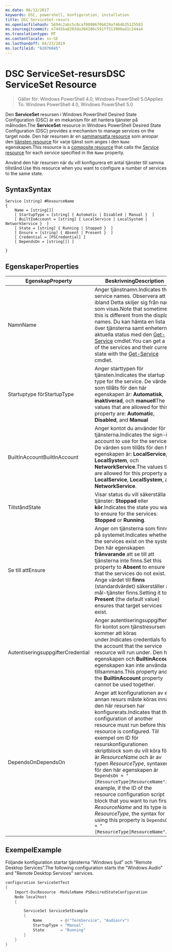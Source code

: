 ```yaml
---
ms.date: 06/12/2017
keywords: DSC, powershell, konfiguration, installation
title: DSC ServiceSet-resurs
ms.openlocfilehash: 5694c2abc5c0caf0098670b629af464b35125583
ms.sourcegitcommit: e7445ba8203da304286c591ff513900ad1c244a4
ms.translationtype: MT
ms.contentlocale: sv-SE
ms.lasthandoff: 04/23/2019
ms.locfileid: "62076845"
---
```

# <a name="dsc-serviceset-resource"></a><span data-ttu-id="c51db-103">DSC ServiceSet-resurs</span><span class="sxs-lookup"><span data-stu-id="c51db-103">DSC ServiceSet Resource</span></span>

> <span data-ttu-id="c51db-104">Gäller för: Windows PowerShell 4.0, Windows PowerShell 5.0</span><span class="sxs-lookup"><span data-stu-id="c51db-104">Applies To: Windows PowerShell 4.0, Windows PowerShell 5.0</span></span>

<span data-ttu-id="c51db-105">Den **ServiceSet** resursen i Windows PowerShell Desired State Configuration (DSC) är en mekanism för att hantera tjänster på målnoden.</span><span class="sxs-lookup"><span data-stu-id="c51db-105">The **ServiceSet** resource in Windows PowerShell Desired State Configuration (DSC) provides a mechanism to manage services on the target node.</span></span> <span data-ttu-id="c51db-106">Den här resursen är en [sammansatta resource](../../../resources/authoringResourceComposite.md) som anropar den [tjänsten resource](serviceResource.md) för varje tjänst som anges i den `Name` egenskapen.</span><span class="sxs-lookup"><span data-stu-id="c51db-106">This resource is a [composite resource](../../../resources/authoringResourceComposite.md) that calls the [Service resource](serviceResource.md) for each service specified in the `Name` property.</span></span>

<span data-ttu-id="c51db-107">Använd den här resursen när du vill konfigurera ett antal tjänster till samma tillstånd.</span><span class="sxs-lookup"><span data-stu-id="c51db-107">Use this resource when you want to configure a number of services to the same state.</span></span>

## <a name="syntax"></a><span data-ttu-id="c51db-108">Syntax</span><span class="sxs-lookup"><span data-stu-id="c51db-108">Syntax</span></span>

```
Service [string] #ResourceName
{
    Name = [string[]]
    [ StartupType = [string] { Automatic | Disabled | Manual }  ]
    [ BuiltInAccount = [string] { LocalService | LocalSystem | NetworkService }  ]
    [ State = [string] { Running | Stopped }  ]
    [ Ensure = [string] { Absent | Present }  ]
    [ Credential = [PSCredential] ]
    [ DependsOn = [string[]] ]

}
```

## <a name="properties"></a><span data-ttu-id="c51db-109">Egenskaper</span><span class="sxs-lookup"><span data-stu-id="c51db-109">Properties</span></span>

|  <span data-ttu-id="c51db-110">Egenskap</span><span class="sxs-lookup"><span data-stu-id="c51db-110">Property</span></span>  |  <span data-ttu-id="c51db-111">Beskrivning</span><span class="sxs-lookup"><span data-stu-id="c51db-111">Description</span></span>   |
|---|---|
| <span data-ttu-id="c51db-112">Namn</span><span class="sxs-lookup"><span data-stu-id="c51db-112">Name</span></span>| <span data-ttu-id="c51db-113">Anger tjänstnamn.</span><span class="sxs-lookup"><span data-stu-id="c51db-113">Indicates the service names.</span></span> <span data-ttu-id="c51db-114">Observera att ibland Detta skiljer sig från namn som visas.</span><span class="sxs-lookup"><span data-stu-id="c51db-114">Note that sometimes this is different from the display names.</span></span> <span data-ttu-id="c51db-115">Du kan hämta en lista över tjänsterna samt enheternas aktuella status med den [Get-Service](https://technet.microsoft.com/library/hh849804.aspx) cmdlet.</span><span class="sxs-lookup"><span data-stu-id="c51db-115">You can get a list of the services and their current state with the [Get-Service](https://technet.microsoft.com/library/hh849804.aspx) cmdlet.</span></span>|
| <span data-ttu-id="c51db-116">Startuptype för</span><span class="sxs-lookup"><span data-stu-id="c51db-116">StartupType</span></span>| <span data-ttu-id="c51db-117">Anger starttypen för tjänsten.</span><span class="sxs-lookup"><span data-stu-id="c51db-117">Indicates the startup type for the service.</span></span> <span data-ttu-id="c51db-118">De värden som tillåts för den här egenskapen är: **Automatisk**, **inaktiverad**, och **manuell**</span><span class="sxs-lookup"><span data-stu-id="c51db-118">The values that are allowed for this property are: **Automatic**, **Disabled**, and **Manual**</span></span>|
| <span data-ttu-id="c51db-119">BuiltInAccount</span><span class="sxs-lookup"><span data-stu-id="c51db-119">BuiltInAccount</span></span>| <span data-ttu-id="c51db-120">Anger kontot du använder för tjänsterna.</span><span class="sxs-lookup"><span data-stu-id="c51db-120">Indicates the sign-in account to use for the services.</span></span> <span data-ttu-id="c51db-121">De värden som tillåts för den här egenskapen är: **LocalService**, **LocalSystem**, och **NetworkService**.</span><span class="sxs-lookup"><span data-stu-id="c51db-121">The values that are allowed for this property are: **LocalService**, **LocalSystem**, and **NetworkService**.</span></span>|
| <span data-ttu-id="c51db-122">Tillstånd</span><span class="sxs-lookup"><span data-stu-id="c51db-122">State</span></span>| <span data-ttu-id="c51db-123">Visar status du vill säkerställa för tjänster: **Stoppad** eller **kör**.</span><span class="sxs-lookup"><span data-stu-id="c51db-123">Indicates the state you want to ensure for the services: **Stopped** or **Running**.</span></span>|
| <span data-ttu-id="c51db-124">Se till att</span><span class="sxs-lookup"><span data-stu-id="c51db-124">Ensure</span></span>| <span data-ttu-id="c51db-125">Anger om tjänsterna som finns på systemet.</span><span class="sxs-lookup"><span data-stu-id="c51db-125">Indicates whether the services exist on the system.</span></span> <span data-ttu-id="c51db-126">Den här egenskapen **frånvarande** att se till att tjänsterna inte finns.</span><span class="sxs-lookup"><span data-stu-id="c51db-126">Set this property to **Absent** to ensure that the services do not exist.</span></span> <span data-ttu-id="c51db-127">Ange värdet till **finns** (standardvärdet) säkerställer att mål-tjänster finns.</span><span class="sxs-lookup"><span data-stu-id="c51db-127">Setting it to **Present** (the default value) ensures that target services exist.</span></span>|
| <span data-ttu-id="c51db-128">Autentiseringsuppgifter</span><span class="sxs-lookup"><span data-stu-id="c51db-128">Credential</span></span>| <span data-ttu-id="c51db-129">Anger autentiseringsuppgifterna för kontot som tjänstresursen kommer att köras under.</span><span class="sxs-lookup"><span data-stu-id="c51db-129">Indicates credentials for the account that the service resource will run under.</span></span> <span data-ttu-id="c51db-130">Den här egenskapen och **BuiltinAccount** egenskapen kan inte användas tillsammans.</span><span class="sxs-lookup"><span data-stu-id="c51db-130">This property and the **BuiltinAccount** property cannot be used together.</span></span>|
| <span data-ttu-id="c51db-131">DependsOn</span><span class="sxs-lookup"><span data-stu-id="c51db-131">DependsOn</span></span>| <span data-ttu-id="c51db-132">Anger att konfigurationen av en annan resurs måste köras innan den här resursen har konfigurerats.</span><span class="sxs-lookup"><span data-stu-id="c51db-132">Indicates that the configuration of another resource must run before this resource is configured.</span></span> <span data-ttu-id="c51db-133">Till exempel om ID för resurskonfigurationen skriptblock som du vill köra först är *ResourceName* och är av typen *ResourceType*, syntaxen för den här egenskapen är `DependsOn = "[ResourceType]ResourceName"`.</span><span class="sxs-lookup"><span data-stu-id="c51db-133">For example, if the ID of the resource configuration script block that you want to run first is *ResourceName* and its type is *ResourceType*, the syntax for using this property is `DependsOn = "[ResourceType]ResourceName"`.</span></span>|



## <a name="example"></a><span data-ttu-id="c51db-134">Exempel</span><span class="sxs-lookup"><span data-stu-id="c51db-134">Example</span></span>

<span data-ttu-id="c51db-135">Följande konfiguration startar tjänsterna ”Windows ljud” och ”Remote Desktop Services”.</span><span class="sxs-lookup"><span data-stu-id="c51db-135">The following configuration starts the "Windows Audio" and "Remote Desktop Services" services.</span></span>

```powershell
configuration ServiceSetTest
{
    Import-DscResource -ModuleName PSDesiredStateConfiguration
    Node localhost
    {

        ServiceSet ServiceSetExample
        {
            Name        = @("TermService", "Audiosrv")
            StartupType = "Manual"
            State       = "Running"
        }
    }
}
```
